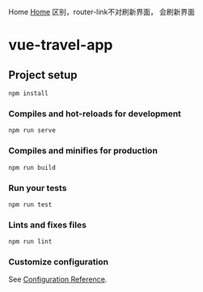 
<router-link to="/">Home</router-link>
<a href="/"> Home</a>
区别，router-link不对刷新界面， <a>会刷新界面
# vue-travel-app

## Project setup
```
npm install
```

### Compiles and hot-reloads for development
```
npm run serve
```

### Compiles and minifies for production
```
npm run build
```

### Run your tests
```
npm run test
```

### Lints and fixes files
```
npm run lint
```

### Customize configuration
See [Configuration Reference](https://cli.vuejs.org/config/).
